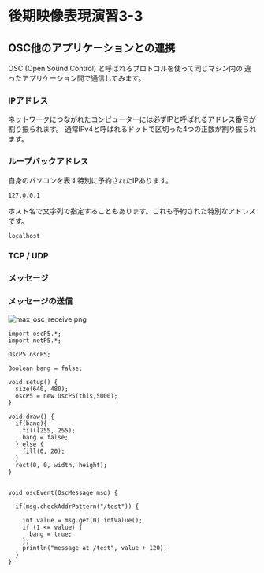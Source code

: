 # 後期映像表現演習3-3

## OSC他のアプリケーションとの連携

OSC (Open Sound Control) と呼ばれるプロトコルを使って同じマシン内の
違ったアプリケーション間で通信してみます。


### IPアドレス

ネットワークにつながれたコンピューターには必ずIPと呼ばれるアドレス番号が割り振られます。
通常IPv4と呼ばれるドットで区切った4つの正数が割り振られます。

### ループバックアドレス

自身のパソコンを表す特別に予約されたIPあります。

```127.0.0.1```

ホスト名で文字列で指定することもあります。これも予約された特別なアドレスです。

```localhost```

### TCP / UDP


### メッセージ




### メッセージの送信

![max_osc_receive.png](図版/max_osc_receive.png)

```
import oscP5.*;
import netP5.*;

OscP5 oscP5;

Boolean bang = false;

void setup() {
  size(640, 480);
  oscP5 = new OscP5(this,5000);
}

void draw() {
  if(bang){
    fill(255, 255);
    bang = false;
  } else {
    fill(0, 20);
  }
  rect(0, 0, width, height);
}


void oscEvent(OscMessage msg) {

  if(msg.checkAddrPattern("/test")) {

    int value = msg.get(0).intValue(); 
    if (1 <= value) {
      bang = true;
    };
    println("message at /test", value + 120);
  }
}
```


